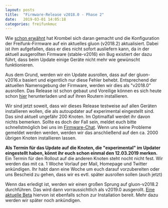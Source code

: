 ```yaml
---
layout: posts
title:  "Firmware-Release v2018.0 - Phase 2"
date:   2019-03-01 14:05:18
categories: freifunkmuc
---
```

Wie [schon erwähnt](/freifunkmuc/2019/01/31/firmware-v2018.0/) hat Krombel sich daran gemacht und die Konfiguration der Freifunk-Firmware auf ein aktuelles gluon (v2018.2) aktualisiert.
Dabei ist ihm aufgefallen, dass er dies nicht sofort ausliefern kann,
da in der aktuell ausgerollten Firmware (stable-v2016) ein Bug existiert der dazu führt,
dass beim Update einige Geräte nicht mehr wie gewünscht funktionieren.

Aus dem Grund, werden wir ein Update ausrollen, dass auf der gluon-v2016.x basiert und eigentlich nur diese Fehler behebt.
Entsprechend der aktuellen Namensgebung der Firmware, werden wir dies als "v2018.0" ausrollen.
Das Release ist schon gebaut und Voreilige können es sich heute schon
[hier](https://firmware.ffmuc.net/stable-v2018.0/) herunterladen und auf ihren Routern installieren.

Wir sind jetzt soweit, dass wir dieses Release testweise auf allen Geräten installieren wollen,
die als autoupdater auf experimental eingestellt sind. Das sind aktuell ungefähr 200 Knoten.
Im Optimalfall werdet ihr davon nichts bemerken. Sollte es doch der Fall sein,
meldet euch bitte schnellstmöglich bei uns im [Firmware-Chat](https://chat.ffmuc.net/freifunk/channels/firmware).
Wenn uns keine Probleme gemeldet werden werden, werden wir das anschließend auf den ca. 2000 übrigen Knoten installieren lassen.

**Als Termin für das Update auf die Knoten, die "experimental" im Updater eingestellt haben, könnt ihr euch schon einmal den 12.03.2019 merken.**
Ein Termin für den Rollout auf die anderen Knoten steht nocht nicht fest. Wir werden das mit ca. 1 Woche Vorlauf per Mail, Homepage und Twitter ankündigen.
Ihr habt dann eine Woche um euch darauf vorzubereiten oder uns Bescheid zu gehen, dass wir es evtl. später ausrollen sollen (auch jetzt)

Wenn das erledigt ist, werden wir einen großen Sprung auf gluon-v2018.2 durchführen. Das wird dann vorraussichtlich als v2019.0 ausgerollt.
[Eine aktuelle Beta](https://firmware.ffmuc.net/v2019.0-beta1/) hiervon ist ebenfalls schon zur Installation bereit.
Mehr dazu werden wir später noch ankündigen.
